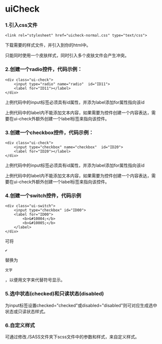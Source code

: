 # uiCheck

### 1.引入css文件

<pre><code>&lt;link rel=&quot;stylesheet&quot; href=&quot;uicheck-normal.css&quot; type=&quot;text/css&quot;&gt;</code></pre>

下载需要的样式文件，并引入到你的html中。

只能同时使用一个皮肤样式，同时引入多个皮肤文件会产生冲突。

### 2.创建一个radio控件，代码示例：

<pre><code>&lt;div class=&quot;ui-check&quot;&gt;
	&lt;input type=&quot;radio&quot; name=&quot;radio&quot;  id=&quot;ID11&quot;&gt;
	&lt;label for=&quot;ID11&quot;&gt;&lt;/label&gt;
&lt;/div&gt;</code></pre>

上例代码中的input标签必须具有id属性，并添为label添加for属性指向该id

上例代码中的label内不能添加文本内容，如果需要为控件创建一个内容表达，需要在ui-check外额外创建一个label标签来指向该控件。

### 3.创建一个checkbox控件，代码示例：

<pre><code class="language-markup">&lt;div class=&quot;ui-check&quot;&gt;
	&lt;input type=&quot;checkbox&quot; name=&quot;checkbox&quot;  id=&quot;ID20&quot;&gt;
	&lt;label for=&quot;ID20&quot;&gt;&lt;/label&gt;
&lt;/div&gt;</code></pre>

上例代码中的input标签必须具有id属性，并添为label添加for属性指向该id

上例代码中的label内不能添加文本内容，如果需要为控件创建一个内容表达，需要在ui-check外额外创建一个label标签来指向该控件。

### 4.创建一个switch控件，代码示例

<pre><code>&lt;div class=&quot;ui-switch&quot;&gt;
	&lt;input type=&quot;checkbox&quot; id=&quot;ID00&quot;&gt;
	&lt;label for=&quot;ID00&quot;&gt;
		&lt;b&gt;&amp;#10004;&lt;/b&gt;
		&lt;b&gt;&amp;#10005;&lt;/b&gt;
	&lt;/label&gt;
&lt;/div&gt;</code></pre>

可将<pre><code><b>&#10004;</b></code></pre>替换为<pre><code><span>文字</span></code></pre>，以便用文字来代替符号显示。

### 5.选中状态(checked)和只读状态(disabled)

为input标签设置checked="checked"或disabled="disabled"则可对应生成选中状态或只读状态样式。

### 6.自定义样式

可通过修改./SASS文件夹下scss文件中的参数和样式，来自定义样式。

